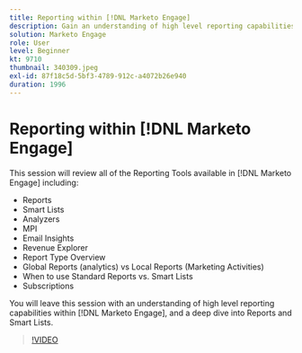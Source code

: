 ```yaml
---
title: Reporting within [!DNL Marketo Engage]
description: Gain an understanding of high level reporting capabilities within [!DNL Marketo Engage], and a deep dive into Reports and Smart Lists.
solution: Marketo Engage
role: User
level: Beginner
kt: 9710
thumbnail: 340309.jpeg
exl-id: 87f18c5d-5bf3-4789-912c-a4072b26e940
duration: 1996
---
```

# Reporting within [!DNL Marketo Engage]

This session will review all of the Reporting Tools available in [!DNL Marketo Engage] including:

* Reports
* Smart Lists
* Analyzers
* MPI
* Email Insights
* Revenue Explorer
* Report Type Overview
* Global Reports (analytics) vs Local Reports (Marketing Activities)
* When to use Standard Reports vs. Smart Lists
* Subscriptions

You will leave this session with an understanding of high level reporting capabilities within [!DNL Marketo Engage], and a deep dive into Reports and Smart Lists.

>[!VIDEO](https://video.tv.adobe.com/v/340309/?quality=12&learn=on)

